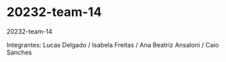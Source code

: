 # 20232-team-14
20232-team-14

Integrantes: Lucas Delgado / Isabela Freitas / Ana Beatriz Ansaloni / Caio Sanches
